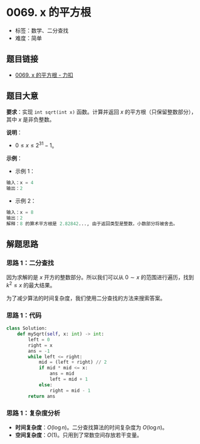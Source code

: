 # 0069. x 的平方根

- 标签：数学、二分查找
- 难度：简单

## 题目链接

- [0069. x 的平方根 - 力扣](https://leetcode.cn/problems/sqrtx/)

## 题目大意

**要求**：实现 `int sqrt(int x)` 函数。计算并返回 $x$ 的平方根（只保留整数部分），其中 $x$ 是非负整数。

**说明**：

- $0 \le x \le 2^{31} - 1$。

**示例**：

- 示例 1：

```python
输入：x = 4
输出：2
```

- 示例 2：

```python
输入：x = 8
输出：2
解释：8 的算术平方根是 2.82842..., 由于返回类型是整数，小数部分将被舍去。
```

## 解题思路

### 思路 1：二分查找

因为求解的是 $x$ 开方的整数部分。所以我们可以从 $0 \sim x$ 的范围进行遍历，找到 $k^2 \le x$ 的最大结果。

为了减少算法的时间复杂度，我们使用二分查找的方法来搜索答案。

### 思路 1：代码

```python
class Solution:
    def mySqrt(self, x: int) -> int:
        left = 0
        right = x
        ans = -1
        while left <= right:
            mid = (left + right) // 2
            if mid * mid <= x:
                ans = mid
                left = mid + 1
            else:
                right = mid - 1
        return ans
```

### 思路 1：复杂度分析

- **时间复杂度**：$O(\log n)$。二分查找算法的时间复杂度为 $O(\log n)$。
- **空间复杂度**：$O(1)$。只用到了常数空间存放若干变量。

